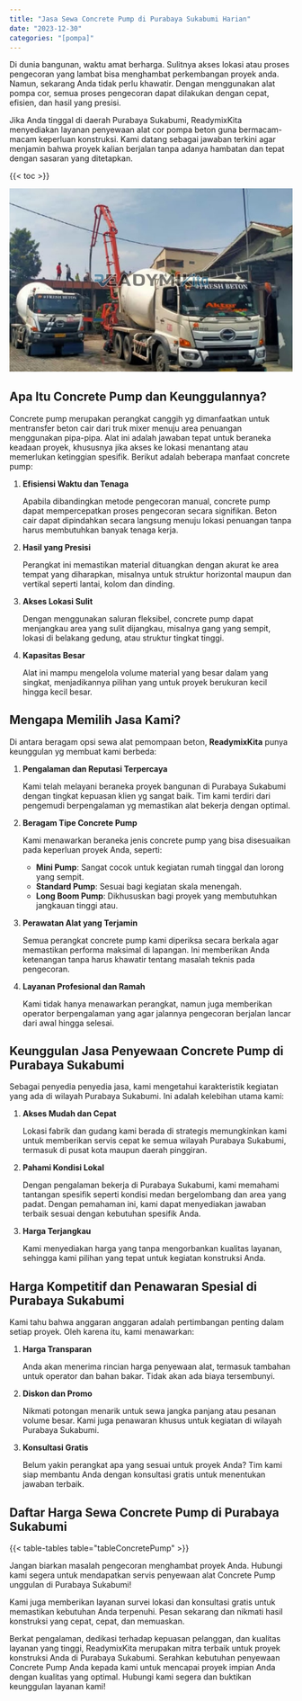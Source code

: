 ```yaml
---
title: "Jasa Sewa Concrete Pump di Purabaya Sukabumi Harian"
date: "2023-12-30"
categories: "[pompa]"
---
```


Di dunia bangunan, waktu amat berharga. Sulitnya akses lokasi atau proses pengecoran yang lambat bisa menghambat perkembangan proyek anda. Namun, sekarang Anda tidak perlu khawatir. Dengan menggunakan alat pompa cor, semua proses pengecoran dapat dilakukan dengan cepat, efisien, dan hasil yang presisi.

Jika Anda tinggal di daerah Purabaya Sukabumi, ReadymixKita menyediakan layanan penyewaan alat cor pompa beton guna bermacam-macam keperluan konstruksi. Kami datang sebagai jawaban terkini agar menjamin bahwa proyek kalian berjalan tanpa adanya hambatan dan tepat dengan sasaran yang ditetapkan.

{{< toc >}}

![Jasa Sewa Concrete Pump di Purabaya Sukabumi Harian](/images/pompa/sewa-pompa-20.jpg)

## Apa Itu Concrete Pump dan Keunggulannya?

Concrete pump merupakan perangkat canggih yg dimanfaatkan untuk mentransfer beton cair dari truk mixer menuju area penuangan menggunakan pipa-pipa. Alat ini adalah jawaban tepat untuk beraneka keadaan proyek, khususnya jika akses ke lokasi menantang atau memerlukan ketinggian spesifik. Berikut adalah beberapa manfaat concrete pump:

1. **Efisiensi Waktu dan Tenaga**

   Apabila dibandingkan metode pengecoran manual, concrete pump dapat mempercepatkan proses pengecoran secara signifikan. Beton cair dapat dipindahkan secara langsung menuju lokasi penuangan tanpa harus membutuhkan banyak tenaga kerja.

2. **Hasil yang Presisi**

   Perangkat ini memastikan material dituangkan dengan akurat ke area tempat yang diharapkan, misalnya untuk struktur horizontal maupun dan vertikal seperti lantai, kolom dan dinding.

3. **Akses Lokasi Sulit**

   Dengan menggunakan saluran fleksibel, concrete pump dapat menjangkau area yang sulit dijangkau, misalnya gang yang sempit, lokasi di belakang gedung, atau struktur tingkat tinggi.

4. **Kapasitas Besar**

   Alat ini mampu mengelola volume material yang besar dalam yang singkat, menjadikannya pilihan yang untuk proyek berukuran kecil hingga kecil besar.

## Mengapa Memilih Jasa Kami?

Di antara beragam opsi sewa alat pemompaan beton, **ReadymixKita** punya keunggulan yg membuat kami berbeda:

1. **Pengalaman dan Reputasi Terpercaya**

   Kami telah melayani beraneka proyek bangunan di Purabaya Sukabumi dengan tingkat kepuasan klien yg sangat baik. Tim kami terdiri dari pengemudi berpengalaman yg memastikan alat bekerja dengan optimal.

2. **Beragam Tipe Concrete Pump**

   Kami menawarkan beraneka jenis concrete pump yang bisa disesuaikan pada keperluan proyek Anda, seperti:
   - **Mini Pump**: Sangat cocok untuk kegiatan rumah tinggal dan lorong yang sempit.
   - **Standard Pump**: Sesuai bagi kegiatan skala menengah.
   - **Long Boom Pump**: Dikhususkan bagi proyek yang membutuhkan jangkauan tinggi atau.

3. **Perawatan Alat yang Terjamin**

   Semua perangkat concrete pump kami diperiksa secara berkala agar memastikan performa maksimal di lapangan. Ini memberikan Anda ketenangan tanpa harus khawatir tentang masalah teknis pada pengecoran.

4. **Layanan Profesional dan Ramah**

   Kami tidak hanya menawarkan perangkat, namun juga memberikan operator berpengalaman yang agar jalannya pengecoran berjalan lancar dari awal hingga selesai.

## Keunggulan Jasa Penyewaan Concrete Pump di Purabaya Sukabumi

Sebagai penyedia penyedia jasa, kami mengetahui karakteristik kegiatan yang ada di wilayah Purabaya Sukabumi. Ini adalah kelebihan utama kami:

1. **Akses Mudah dan Cepat**

   Lokasi fabrik dan gudang kami berada di strategis memungkinkan kami untuk memberikan servis cepat ke semua wilayah Purabaya Sukabumi, termasuk di pusat kota maupun daerah pinggiran.

2. **Pahami Kondisi Lokal**

   Dengan pengalaman bekerja di Purabaya Sukabumi, kami memahami tantangan spesifik seperti kondisi medan bergelombang dan area yang padat. Dengan pemahaman ini, kami dapat menyediakan jawaban terbaik sesuai dengan kebutuhan spesifik Anda.

3. **Harga Terjangkau**

   Kami menyediakan harga yang tanpa mengorbankan kualitas layanan, sehingga kami pilihan yang tepat untuk kegiatan konstruksi Anda.

## Harga Kompetitif dan Penawaran Spesial di Purabaya Sukabumi

Kami tahu bahwa anggaran anggaran adalah pertimbangan penting dalam setiap proyek. Oleh karena itu, kami menawarkan:

1. **Harga Transparan**

   Anda akan menerima rincian harga penyewaan alat, termasuk tambahan untuk operator dan bahan bakar. Tidak akan ada biaya tersembunyi.

2. **Diskon dan Promo**

   Nikmati potongan menarik untuk sewa jangka panjang atau pesanan volume besar. Kami juga penawaran khusus untuk kegiatan di wilayah Purabaya Sukabumi.

3. **Konsultasi Gratis**

   Belum yakin perangkat apa yang sesuai untuk proyek Anda? Tim kami siap membantu Anda dengan konsultasi gratis untuk menentukan jawaban terbaik.

## Daftar Harga Sewa Concrete Pump di Purabaya Sukabumi

{{< table-tables table="tableConcretePump" >}}

Jangan biarkan masalah pengecoran menghambat proyek Anda. Hubungi kami segera untuk mendapatkan servis penyewaan alat Concrete Pump unggulan di Purabaya Sukabumi!

Kami juga memberikan layanan survei lokasi dan konsultasi gratis untuk memastikan kebutuhan Anda terpenuhi. Pesan sekarang dan nikmati hasil konstruksi yang cepat, cepat, dan memuaskan.

Berkat pengalaman, dedikasi terhadap kepuasan pelanggan, dan kualitas layanan yang tinggi, ReadymixKita merupakan mitra terbaik untuk proyek konstruksi Anda di Purabaya Sukabumi. Serahkan kebutuhan penyewaan Concrete Pump Anda kepada kami untuk mencapai proyek impian Anda dengan kualitas yang optimal. Hubungi kami segera dan buktikan keunggulan layanan kami!